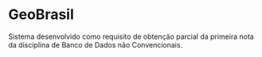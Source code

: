 GeoBrasil
=========

Sistema desenvolvido como requisito de obtenção parcial da primeira nota da disciplina de Banco de Dados não Convencionais.
